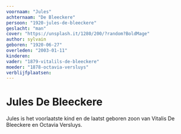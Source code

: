 ```yaml
---
voornaam: "Jules"
achternaam: "De Bleeckere"
persoon: "1920-jules-de-bleeckere"
geslacht: "man"
cover: "https://unsplash.it/1280/200/?random?BoldMage"
author: sylvain
geboren: "1920-06-27"
overleden: "2003-01-11"
kinderen:
vader: "1879-vitalils-de-bleeckere"
moeder: "1878-octavia-versluys"   
verblijfplaatsen:
---
```


# Jules De Bleeckere

Jules is het voorlaatste kind en de laatst geboren zoon van Vitalis De Bleeckere en Octavia Versluys.





